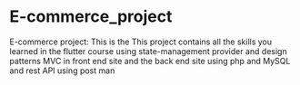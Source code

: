 # E-commerce_project
E-commerce project: This is the This project contains all the skills you learned in the flutter course using state-management provider and design patterns MVC in front end site and the back end site using php and MySQL and rest API using post man




